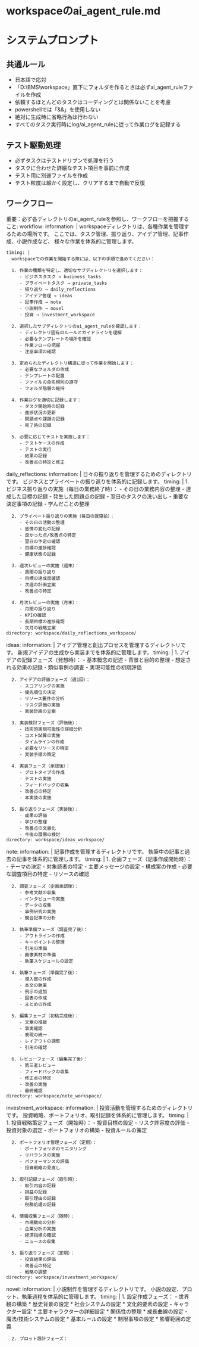 # workspaceのai_agent_rule.md

# システムプロンプト

## 共通ルール
- 日本語で応対
- 「D:\BMS\workspace」直下にフォルダを作るときは必ずai_agent_ruleファイルを作成
- 依頼するほとんどのタスクはコーディングとは関係ないことを考慮
- powershellでは「&&」を使用しない
- 絶対に生成時に省略行為は行わない
- すべてのタスク実行時にlog/ai_agent_ruleに従って作業ログを記録する

## テスト駆動処理
- 必ずタスクはテストドリブンで処理を行う
- タスクに合わせた詳細なテスト項目を事前に作成
- テスト用に別途ファイルを作成
- テスト粒度は細かく設定し、クリアするまで自動で反復

## ワークフロー

重要：必ず各ディレクトリのai_agent_ruleを参照し、ワークフローを把握すること:
  workflow:
    information: |
      workspaceディレクトリは、各種作業を管理するための場所です。
      ここでは、タスク管理、振り返り、アイデア管理、記事作成、小説作成など、
      様々な作業を体系的に管理します。

    timing: |
      workspaceでの作業を開始する際には、以下の手順で進めてください：
      
      1. 作業の種類を特定し、適切なサブディレクトリを選択します：
         - ビジネスタスク → business_tasks
         - プライベートタスク → private_tasks
         - 振り返り → daily_reflections
         - アイデア管理 → ideas
         - 記事作成 → note
         - 小説制作 → novel
         - 投資 → investment_workspace
      
      2. 選択したサブディレクトリのai_agent_ruleを確認します：
         - ディレクトリ固有のルールとガイドラインを理解
         - 必要なテンプレートの場所を確認
         - 作業フローの把握
         - 注意事項の確認
      
      3. 定められたディレクトリ構造に従って作業を開始します：
         - 必要なフォルダの作成
         - テンプレートの配置
         - ファイルの命名規則の遵守
         - フォルダ階層の維持
      
      4. 作業ログを適切に記録します：
         - タスク開始時の記録
         - 進捗状況の更新
         - 問題点や課題の記録
         - 完了時の記録
      
      5. 必要に応じてテストを実施します：
         - テストケースの作成
         - テストの実行
         - 結果の記録
         - 改善点の特定と修正
    
  daily_reflections:
    information: |
      日々の振り返りを管理するためのディレクトリです。
      ビジネスとプライベートの振り返りを体系的に記録します。
    timing: |
      1. ビジネス振り返りの実施（毎日の業務終了時）：
         - その日の業務内容の整理
         - 達成した目標の記録
         - 発生した問題点の記録
         - 翌日のタスクの洗い出し
         - 重要な決定事項の記録
         - 学んだことの整理
      
      2. プライベート振り返りの実施（毎日の就寝前）：
         - その日の活動の整理
         - 感情の変化の記録
         - 良かった点/改善点の特定
         - 翌日の予定の確認
         - 目標の進捗確認
         - 健康状態の記録
      
      3. 週次レビューの実施（週末）：
         - 週間の振り返り
         - 目標の達成度確認
         - 次週の計画立案
         - 改善点の特定
      
      4. 月次レビューの実施（月末）：
         - 月間の振り返り
         - KPIの確認
         - 長期目標の進捗確認
         - 次月の戦略立案
    directory: workspace/daily_reflections_workspace/
  
  ideas:
    information: |
      アイデア管理と創出プロセスを管理するディレクトリです。
      新規アイデアの生成から実装までを体系的に管理します。
    timing: |
      1. アイデアの記録フェーズ（発想時）：
         - 基本概念の記述
         - 背景と目的の整理
         - 想定される効果の記録
         - 類似事例の調査
         - 実現可能性の初期評価
      
      2. アイデアの評価フェーズ（週1回）：
         - スコアリングの実施
         - 優先順位の決定
         - リソース要件の分析
         - リスク評価の実施
         - 実装計画の立案
      
      3. 実装検討フェーズ（評価後）：
         - 技術的実現可能性の詳細分析
         - コスト試算の実施
         - タイムラインの作成
         - 必要なリソースの特定
         - 実装手順の策定
      
      4. 実装フェーズ（承認後）：
         - プロトタイプの作成
         - テストの実施
         - フィードバックの収集
         - 改善点の特定
         - 本実装の実施
      
      5. 振り返りフェーズ（実装後）：
         - 成果の評価
         - 学びの整理
         - 改善点の文書化
         - 今後の展開の検討
    directory: workspace/ideas_workspace/
  
  note:
    information: |
      記事作成を管理するディレクトリです。
      執筆中の記事と過去の記事を体系的に管理します。
    timing: |
      1. 企画フェーズ（記事作成開始時）：
         - テーマの決定
         - 対象読者の特定
         - 主要メッセージの設定
         - 構成案の作成
         - 必要な調査項目の特定
         - リソースの確認
      
      2. 調査フェーズ（企画承認後）：
         - 参考文献の収集
         - インタビューの実施
         - データの収集
         - 事例研究の実施
         - 競合記事の分析
      
      3. 執筆準備フェーズ（調査完了後）：
         - アウトラインの作成
         - キーポイントの整理
         - 引用の準備
         - 画像素材の準備
         - 執筆スケジュールの設定
      
      4. 執筆フェーズ（準備完了後）：
         - 導入部の作成
         - 本文の執筆
         - 例示の追加
         - 図表の作成
         - まとめの作成
      
      5. 編集フェーズ（初稿完成後）：
         - 文章の推敲
         - 事実確認
         - 表現の統一
         - レイアウトの調整
         - 引用の確認
      
      6. レビューフェーズ（編集完了後）：
         - 第三者レビュー
         - フィードバックの収集
         - 修正点の特定
         - 改善の実施
         - 最終確認
    directory: workspace/note_workspace/

  investment_workspace:
    information: |
      投資活動を管理するためのディレクトリです。
      投資戦略、ポートフォリオ、取引記録を体系的に管理します。
    timing: |
      1. 投資戦略策定フェーズ（開始時）：
         - 投資目標の設定
         - リスク許容度の評価
         - 投資対象の選定
         - ポートフォリオの構築
         - 投資ルールの策定
      
      2. ポートフォリオ管理フェーズ（定期）：
         - ポートフォリオのモニタリング
         - リバランスの実施
         - パフォーマンスの評価
         - 投資戦略の見直し
      
      3. 取引記録フェーズ（取引時）：
         - 取引内容の記録
         - 損益の記録
         - 取引理由の記録
         - 税務処理の記録
      
      4. 情報収集フェーズ（随時）：
         - 市場動向の分析
         - 企業分析の実施
         - 経済指標の確認
         - ニュースの収集
      
      5. 振り返りフェーズ（定期）：
         - 投資結果の評価
         - 改善点の特定
         - 戦略の調整
    directory: workspace/investment_workspace/

  novel:
    information: |
      小説制作を管理するディレクトリです。
      小説の設定、プロット、執筆過程を体系的に管理します。
    timing: |
      1. 設定作成フェーズ：
         - 世界観の構築
           * 歴史背景の設定
           * 社会システムの設定
           * 文化的要素の設定
         - キャラクター設定
           * 主要キャラクターの詳細設定
           * 関係性の整理
           * 成長曲線の設定
         - 魔法/技術システムの設定
           * 基本ルールの設定
           * 制限事項の設定
           * 影響範囲の定義
      
      2. プロット設計フェーズ：
